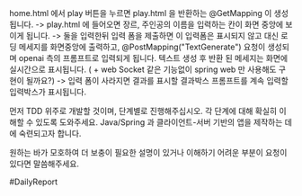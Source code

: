 
home.html 에서 play 버튼을 누르면 play.html 을 반환하는 @GetMapping 이 생성됩니다. 
-> play.html 에 들어오면 장르, 주인공의 이름을 입력하는 칸이 화면 중앙에 보이게 됩니다. 
-> 둘을 입력한뒤 입력 폼을 제출하면 이 입력폼은 표시되지 않고 대신 로딩 메세지를 화면중앙에 출력하고,
@PostMapping("TextGenerate") 요청이 생성되며 openai 측의 프롬프트로 입력되게 됩니다. 텍스트 생성 후 반환 된 메세지는 화면에 실시간으로 표시됩니다. ( + web Socket 같은 기능없이 spring web 만 사용해도 구현이 될까요?) -> 입력 폼이 사라지면 결과를 표시할 결과박스 프롬프트를 계속 입력할 입력박스가 표시됩니다. 

먼저 TDD 위주로 개발할 것이며, 단계별로 진행해주십시오. 각 단계에 대해 확실히 이해할 수 있도록 도와주세요. 
Java/Spring 과 클라이언트-서버 기반의 앱을 제작하는 데에 숙련되고자 합니다. 

원하는 바가 모호하여 더 보충이 필요한 설명이 있거나 이해하기 어려운 부분이 요청이 있다면 말씀해주세요.

#DailyReport 
